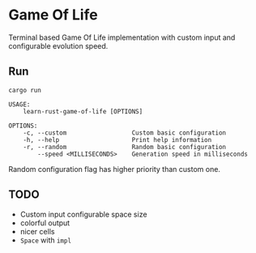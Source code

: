 # Game Of Life

Terminal based Game Of Life implementation with custom input and configurable evolution speed.

## Run

```shell
cargo run

USAGE:
    learn-rust-game-of-life [OPTIONS]

OPTIONS:
    -c, --custom                  Custom basic configuration
    -h, --help                    Print help information
    -r, --random                  Random basic configuration
        --speed <MILLISECONDS>    Generation speed in milliseconds
```
Random configuration flag has higher priority than custom one.

## TODO

* Custom input configurable space size
* colorful output
* nicer cells
* `Space` with `impl`
